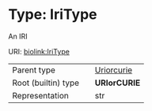 
# Type: IriType


An IRI

URI: [biolink:IriType](https://w3id.org/biolink/vocab/IriType)

|  |  |  |
| --- | --- | --- |
| Parent type | | [Uriorcurie](types/Uriorcurie.md) |
| Root (builtin) type | | **URIorCURIE** |
| Representation | | str |
